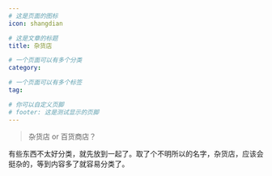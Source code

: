 ```yaml
---
# 这是页面的图标
icon: shangdian

# 这是文章的标题
title: 杂货店

# 一个页面可以有多个分类
category: 

# 一个页面可以有多个标签
tag: 

# 你可以自定义页脚
# footer: 这是测试显示的页脚
---
```








> 杂货店 or 百货商店？

有些东西不太好分类，就先放到一起了。取了个不明所以的名字，杂货店，应该会挺杂的，等到内容多了就容易分类了。
